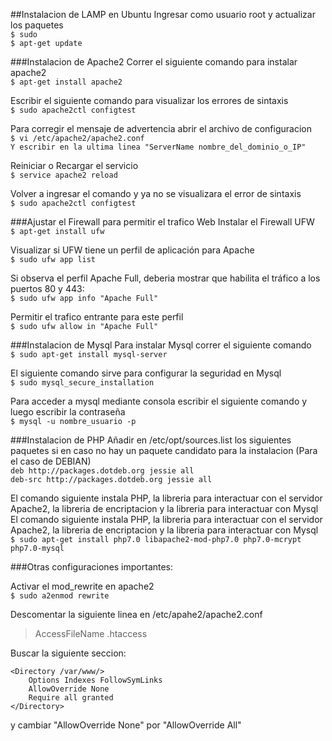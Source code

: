 ##Instalacion de LAMP en Ubuntu
Ingresar como usuario root y actualizar los paquetes  
`$ sudo`  
`$ apt-get update` 

###Instalacion de Apache2
Correr el siguiente comando para instalar apache2  
`$ apt-get install apache2`  

Escribir el siguiente comando para visualizar los errores de sintaxis  
`$ sudo apache2ctl configtest`  

Para corregir el mensaje de advertencia abrir el archivo de configuracion  
`$ vi /etc/apache2/apache2.conf`  
`Y escribir en la ultima linea "ServerName nombre_del_dominio_o_IP"`  

Reiniciar o Recargar el servicio  
`$ service apache2 reload`  

Volver a ingresar el comando y ya no se visualizara el error de sintaxis  
`$ sudo apache2ctl configtest`  

###Ajustar el Firewall para permitir el trafico Web
Instalar el Firewall UFW  
`$ apt-get install ufw`  

Visualizar si UFW tiene un perfil de aplicación para Apache  
`$ sudo ufw app list`  

Si observa el perfil Apache Full, deberia mostrar que habilita el tráfico a los puertos 80 y 443:  
`$ sudo ufw app info "Apache Full"`  

Permitir el trafico entrante para este perfil  
`$ sudo ufw allow in "Apache Full"`  

###Instalacion de Mysql 
Para instalar Mysql correr el siguiente comando  
`$ sudo apt-get install mysql-server`  

El siguiente comando sirve para configurar la seguridad en Mysql  
`$ sudo mysql_secure_installation`  

Para acceder a mysql mediante consola escribir el siguiente comando y luego escribir la contraseña  
`$ mysql -u nombre_usuario -p`  

###Instalacion de PHP
Añadir en /etc/opt/sources.list los siguientes paquetes si en caso no hay un paquete candidato para la instalacion (Para el caso de DEBIAN)  
`deb http://packages.dotdeb.org jessie all`  
`deb-src http://packages.dotdeb.org jessie all`  
    
El comando siguiente instala PHP, la libreria para interactuar con el servidor Apache2, la libreria de encriptacion y la libreria para interactuar con Mysql  
El comando siguiente instala PHP, la libreria para interactuar con el servidor Apache2, la libreria de encriptacion y la libreria para interactuar con Mysql  
`$ sudo apt-get install php7.0 libapache2-mod-php7.0 php7.0-mcrypt php7.0-mysql`

###Otras configuraciones importantes:  

Activar el mod_rewrite en apache2  
`$ sudo a2enmod rewrite`  


Descomentar la siguiente linea en /etc/apahe2/apache2.conf  
>AccessFileName .htaccess


Buscar la siguiente seccion:  

    <Directory /var/www/>  
        Options Indexes FollowSymLinks  
        AllowOverride None  
        Require all granted  
    </Directory>  

y cambiar "AllowOverride None" por "AllowOverride All"
